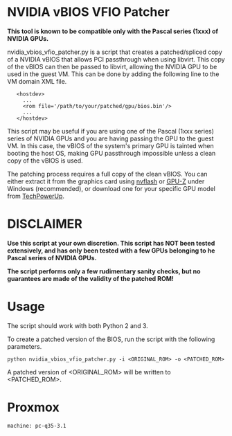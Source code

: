 # NVIDIA vBIOS VFIO Patcher

**This tool is known to be compatible only with the Pascal series (1xxx) of NVIDIA GPUs.**

nvidia_vbios_vfio_patcher.py is a script that creates a patched/spliced copy of a NVIDIA vBIOS that allows PCI passthrough when using libvirt. This copy of the vBIOS can then be passed to libvirt, allowing the NVIDIA GPU to be used in the guest VM. This can be done by adding the following line to the VM domain XML file.

```
   <hostdev>
     ...
     <rom file='/path/to/your/patched/gpu/bios.bin'/>
     ...
   </hostdev>
```

This script may be useful if you are using one of the Pascal (1xxx series) series of NVIDIA GPUs and you are having passing the GPU to the guest VM. In this case, the vBIOS of the system's primary GPU is tainted when booting the host OS, making GPU passthrough impossible unless a clean copy of the vBIOS is used.

The patching process requires a full copy of the clean vBIOS. You can either extract it from the graphics card using [nvflash](https://www.techpowerup.com/download/nvidia-nvflash/) or [GPU-Z](https://www.techpowerup.com/gpuz/) under Windows (recommended), or download one for your specific GPU model from [TechPowerUp](https://www.techpowerup.com/vgabios/).

# DISCLAIMER

**Use this script at your own discretion. This script has NOT been tested extensively, and has only been tested with a few GPUs belonging to he Pascal series of NVIDIA GPUs.**

**The script performs only a few rudimentary sanity checks, but no guarantees are made of the validity of the patched ROM!**

# Usage

The script should work with both Python 2 and 3.

To create a patched version of the BIOS, run the script with the following parameters.

```
python nvidia_vbios_vfio_patcher.py -i <ORIGINAL_ROM> -o <PATCHED_ROM>
```

A patched version of <ORIGINAL_ROM> will be written to <PATCHED_ROM>.

# Proxmox
```
machine: pc-q35-3.1
```
